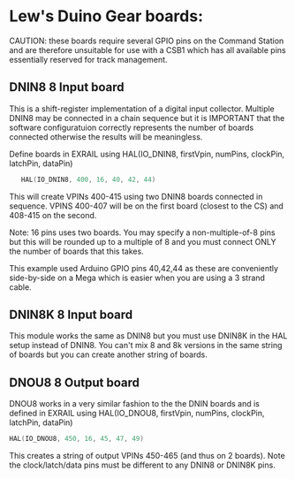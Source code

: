 # Lew's Duino Gear boards:

CAUTION: these boards require several GPIO pins on the Command Station and are therefore unsuitable for use with a CSB1 which has all available pins essentially reserved for track management.

## DNIN8 8 Input board

This is a shift-register implementation of a digital input collector.
Multiple DNIN8 may be connected in a chain sequence but it is IMPORTANT that the software configuratuion correctly represents the number of boards connected otherwise the results will be meaningless.

Define boards in EXRAIL using HAL(IO_DNIN8, firstVpin, numPins, clockPin, latchPin, dataPin)

```cpp
   HAL(IO_DNIN8, 400, 16, 40, 42, 44)
```

This will create VPINs 400-415 using two DNIN8 boards connected in sequence.
VPINS 400-407 will be on the first board (closest to the CS) and 408-415 on the second.

Note: 16 pins uses two boards. You may specify a non-multiple-of-8 pins but this will be rounded up to a multiple of 8 and you must connect ONLY the number of boards that this takes.

This example used Arduino GPIO pins 40,42,44 as these are conveniently side-by-side on a Mega which is easier when you are using a 3 strand cable.

## DNIN8K 8 Input board

This module works the same as DNIN8 but you must use DNIN8K in the HAL setup instead of DNIN8. You can't mix 8 and 8k versions in the same string of boards but you can create another string of boards.

## DNOU8 8 Output board

DNOU8 works in a very similar fashion to the the DNIN boards and is defined in EXRAIL using
 HAL(IO_DNOU8, firstVpin, numPins, clockPin, latchPin, dataPin)

```cpp
HAL(IO_DNOU8, 450, 16, 45, 47, 49)
```

This creates a string of output VPINs 450-465 (and thus on 2 boards). Note the clock/latch/data pins must be different to any DNIN8 or DNIN8K pins.
